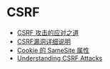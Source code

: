 # CSRF

- [CSRF 攻击的应对之道](https://www.ibm.com/developerworks/cn/web/1102_niugang_csrf/index.html)
- [CSRF漏洞详细说明](http://www.nxadmin.com/web/924.html)
- [Cookie 的 SameSite 属性](http://www.ruanyifeng.com/blog/2019/09/cookie-samesite.html)
- [Understanding CSRF Attacks](https://dev.to/zellwk/understanding-csrf-attacks-36ao)
